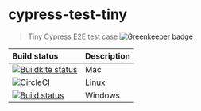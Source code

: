 # cypress-test-tiny

> Tiny Cypress E2E test case [![Greenkeeper badge](https://badges.greenkeeper.io/cypress-io/cypress-test-tiny.svg)](https://greenkeeper.io/)

Build status | Description
:--- | :---
[![Buildkite status](https://badge.buildkite.com/92a6cb692df44e8ab1f5ba77e75aae920042353955a19d5389.svg)](https://buildkite.com/cypress/cypress-test-tiny) | Mac
[![CircleCI](https://circleci.com/gh/cypress-io/cypress-test-tiny.svg?style=svg)](https://circleci.com/gh/cypress-io/cypress-test-tiny) | Linux
[![Build status](https://ci.appveyor.com/api/projects/status/bpwo4jpue61xsbi5?svg=true)](https://ci.appveyor.com/project/cypress-io/cypress-test-tiny) | Windows
